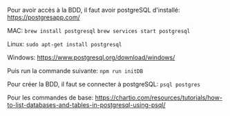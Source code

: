 Pour avoir accès à la BDD, il faut avoir postgreSQL d'installé:
https://postgresapp.com/

MAC:
`brew install postgresql`
`brew services start postgresql`

Linux:
`sudo apt-get install postgresql`

Windows:
https://www.postgresql.org/download/windows/

Puis run la commande suivante:
`npm run initDB`

Pour créer la BDD, il faut se connecter à postgreSQL:
`psql postgres`

Pour les commandes de base:
https://chartio.com/resources/tutorials/how-to-list-databases-and-tables-in-postgresql-using-psql/
